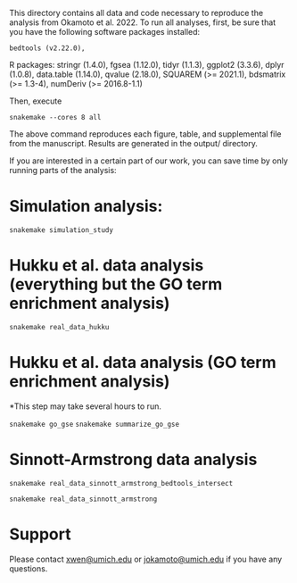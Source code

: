 This directory contains all data and code necessary to reproduce the analysis from Okamoto et al. 2022.
To run all analyses, first, be sure that you have the following software packages installed:

    bedtools (v2.22.0),

R packages:
    stringr (1.4.0),
    fgsea (1.12.0),
    tidyr (1.1.3),
    ggplot2 (3.3.6),
    dplyr (1.0.8),
    data.table (1.14.0),
    qvalue (2.18.0),
    SQUAREM (>= 2021.1),
    bdsmatrix (>= 1.3-4),
    numDeriv (>= 2016.8-1.1)

Then, execute

```snakemake --cores 8 all```


The above command reproduces each figure, table, and supplemental file from the manuscript. Results are generated in the output/ directory.






If you are interested in a certain part of our work, you can save time by only running parts of the analysis:


# Simulation analysis:

```snakemake simulation_study```



# Hukku et al. data analysis (everything but the GO term enrichment analysis)

```snakemake real_data_hukku```



# Hukku et al. data analysis (GO term enrichment analysis)
*This step may take several hours to run.

```snakemake go_gse```
```snakemake summarize_go_gse```



# Sinnott-Armstrong data analysis

```snakemake real_data_sinnott_armstrong_bedtools_intersect```

```snakemake real_data_sinnott_armstrong```


# Support


Please contact xwen@umich.edu or jokamoto@umich.edu if you have any questions.
